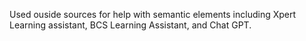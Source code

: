 Used ouside sources for help with semantic elements including Xpert Learning assistant, BCS Learning Assistant, and Chat GPT.
